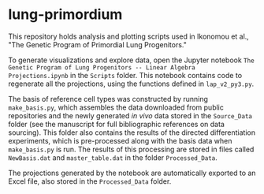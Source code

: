 # lung-primordium
This repository holds analysis and plotting scripts used in Ikonomou et al., "The Genetic Program of Primordial Lung Progenitors." 

To generate visualizations and explore data, open the Jupyter notebook `The Genetic Program of Lung Progenitors -- Linear Algebra Projections.ipynb` in the `Scripts` folder. This notebook contains code to regenerate all the projections, using the functions defined in `lap_v2_py3.py`. 

The basis of reference cell types was constructed by running `make_basis.py`, which assembles the data downloaded from public repositories and the newly generated _in vivo_ data stored in the `Source_Data` folder (see the manuscript for full bibliographic references on data sourcing). This folder also contains the results of the directed differentiation experiments, which is pre-processed along with the basis data when `make_basis.py` is run. The results of this processing are stored in files called `NewBasis.dat` and `master_table.dat` in the folder `Processed_Data`. 

The projections generated by the notebook are automatically exported to an Excel file, also stored in the `Processed_Data` folder.
